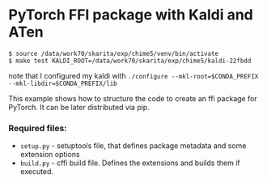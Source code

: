 # PyTorch FFI package with Kaldi and ATen

``` console
$ source /data/work70/skarita/exp/chime5/venv/bin/activate
$ make test KALDI_ROOT=/data/work70/skarita/exp/chime5/kaldi-22fbdd
```

note that  I configured my kaldi with `./configure --mkl-root=$CONDA_PREFIX --mkl-libdir=$CONDA_PREFIX/lib`

This example shows how to structure the code to create an ffi package for
PyTorch. It can be later distributed via pip.

### Required files:

* `setup.py` - setuptools file, that defines package metadata and some extension
    options
* `build.py` - cffi build file. Defines the extensions and builds
    them if executed.

